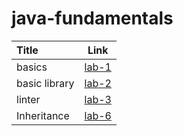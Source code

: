 # java-fundamentals

| Title | Link |
| :-- | :--: |
| basics|[lab-1](https://ahmedbani.github.io/java-fundamentals/basics)|
| basic library |[lab-2](https://ahmedbani.github.io/java-fundamentals/lib/src/main/java/basiclibrary)|
| linter |[lab-3](https://ahmedbani.github.io/java-fundamentals/lib/src/main/java/linter)|
| Inheritance|[lab-6](https://ahmedbani.github.io/java-fundamentals/lib/src/main/java/inheritance)